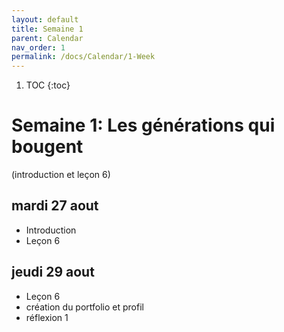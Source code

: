 ```yaml
---
layout: default
title: Semaine 1 
parent: Calendar
nav_order: 1
permalink: /docs/Calendar/1-Week
---
```


1. TOC
{:toc}

# Semaine 1: Les générations qui bougent 
(introduction et leçon 6)

## mardi 27 aout
- Introduction
- Leçon 6

## jeudi 29 aout
- Leçon 6
- création du portfolio et profil
- réflexion 1


